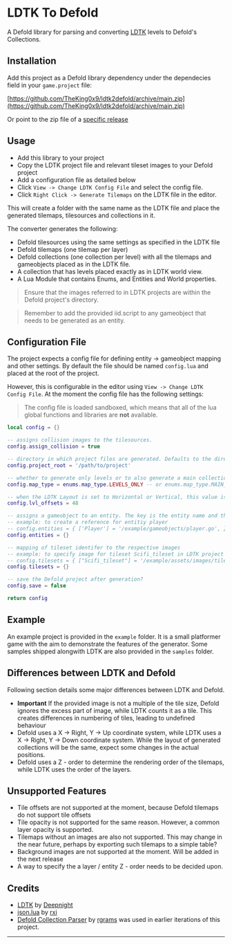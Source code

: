 # LDTK To Defold

A Defold library for parsing and converting [LDTK](https://ldtk.io/) levels to Defold's Collections.

## Installation

Add this project as a Defold library dependency under the dependecies field in your `game.project` file:

[https://github.com/TheKing0x9/ldtk2defold/archive/main.zip](https://github.com/TheKing0x9/ldtk2defold/archive/main.zip)

Or point to the zip file of a [specific release](https://github.com/TheKing0x9/ldtk2defold/releases)

## Usage

- Add this library to your project
- Copy the LDTK project file and relevant tileset images to your Defold project
- Add a configuration file as detailed below
- Click `View -> Change LDTK Config File` and select the config file.
- Click `Right Click -> Generate Tilemaps` on the LDTK file in the editor.

This will create a folder with the same name as the LDTK file and place the generated tilemaps, tilesources and collections in it.

The converter generates the following:

- Defold tilesources using the same settings as specified in the LDTK file
- Defold tilemaps (one tilemap per layer)
- Defold collections (one collection per level) with all the tilemaps and gameobjects placed as in the LDTK file.
- A collection that has levels placed exactly as in LDTK world view.
- A Lua Module that contains Enums, and Entities and World properties.

> Ensure that the images referred to in LDTK projects are within the Defold project's directory.

> Remember to add the provided iid.script to any gameobject that needs to be generated as an entity.

## Configuration File

The project expects a config file for defining entity -> gameobject mapping and other settings. By default the file should be named `config.lua` and placed at the root of the project.

However, this is configurable in the editor using `View -> Change LDTK Config File`. At the moment the config file has the following settings:

> The config file is loaded sandboxed, which means that all of the lua global functions and libraries are **not** available.

```lua
local config = {}

-- assigns collision images to the tilesources.
config.assign_collision = true

-- directory in which project files are generated. Defaults to the directory .ldtk file is in.
config.project_root = '/path/to/project'

-- whether to generate only levels or to also generate a main collection with all levels placed as in LDTK world view.
config.map_type = enums.map_type.LEVELS_ONLY -- or enums.map_type.MAIN_COLLECTION

-- when the LDTK Layout is set to Horizontal or Vertical, this value is used to offset the levels
config.lvl_offsets = 48

-- assigns a gameobject to an entity. The key is the entity name and the value is the gameobject name
-- example: to create a reference for entitiy player
-- config.entities = { ['Player'] = '/example/gameobjects/player.go', }
config.entities = {}

-- mapping of tileset identifer to the respective images
-- example: to specify image for tileset Scifi_tileset in LDTK project
-- config.tilesets = { ["Scifi_tileset"] = '/example/assets/images/tileset/level_tileset.png' }
config.tilesets = {}

-- save the Defold project after generation?
config.save = false

return config
```

## Example

An example project is provided in the `example` folder. It is a small platformer game with the aim to demonstrate the features of the generator. Some samples shipped alongwith LDTK are also provided in the `samples` folder.

## Differences between LDTK and Defold

Following section details some major differences between LDTK and Defold.

- **Important** If the provided image is not a multiple of the tile size, Defold ignores the excess part of image, while LDTK counts it as a tile. This creates differences in numbering of tiles, leading to undefined behaviour
- Defold uses a X -> Right, Y -> Up coordinate system, while LDTK uses a X -> Right, Y -> Down coordinate system. While the layout of generated collections will be the same, expect some changes in the actual positions.
- Defold uses a Z - order to determine the rendering order of the tilemaps, while LDTK uses the order of the layers.

## Unsupported Features

- Tile offsets are not supported at the moment, because Defold tilemaps do not support tile offsets
- Tile opacity is not supported for the same reason. However, a common layer opacity is supported.
- Tilemaps without an images are also not supported. This may change in the near future, perhaps by exporting such tilemaps to a simple table?
- Background images are not supported at the moment. Will be added in the next release
- A way to specify the a layer / entity Z - order needs to be decided upon.

## Credits

- [LDTK](https://ldtk.io/) by [Deepnight](https://deepnight.net/)
- [json.lua](https://github.com/rxi/json.lua) by [rxi](https://github.com/rxi/)
- [Defold Collection Parser](https://github.com/rgrams/defold_collection_parser/) by [rgrams](https://github.com/rgrams/) was used in earlier iterations of this project.

---
